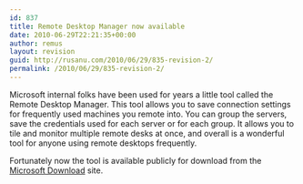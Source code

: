 ```yaml
---
id: 837
title: Remote Desktop Manager now available
date: 2010-06-29T22:21:35+00:00
author: remus
layout: revision
guid: http://rusanu.com/2010/06/29/835-revision-2/
permalink: /2010/06/29/835-revision-2/
---
```

Microsoft internal folks have been used for years a little tool called the Remote Desktop Manager. This tool allows you to save connection settings for frequently used machines you remote into. You can group the servers, save the credentials used for each server or for each group. It allows you to tile and monitor multiple remote desks at once, and overall is a wonderful tool for anyone using remote desktops frequently.

Fortunately now the tool is available publicly for download from the <a href="http://www.microsoft.com/downloads/details.aspx?FamilyID=4603c621-6de7-4ccb-9f51-d53dc7e48047&#038;displaylang=en" target="_blank">Microsoft Download</a> site.